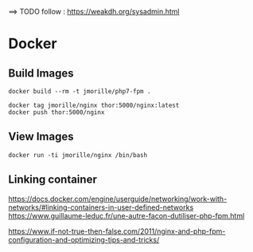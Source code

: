  
==> TODO follow  : https://weakdh.org/sysadmin.html

# Docker
## Build Images
```
docker build --rm -t jmorille/php7-fpm .
```

```
docker tag jmorille/nginx thor:5000/nginx:latest
docker push thor:5000/nginx
```


## View Images
```
docker run -ti jmorille/nginx /bin/bash
```
 
 
## Linking container

https://docs.docker.com/engine/userguide/networking/work-with-networks/#linking-containers-in-user-defined-networks
https://www.guillaume-leduc.fr/une-autre-facon-dutiliser-php-fpm.html


https://www.if-not-true-then-false.com/2011/nginx-and-php-fpm-configuration-and-optimizing-tips-and-tricks/
